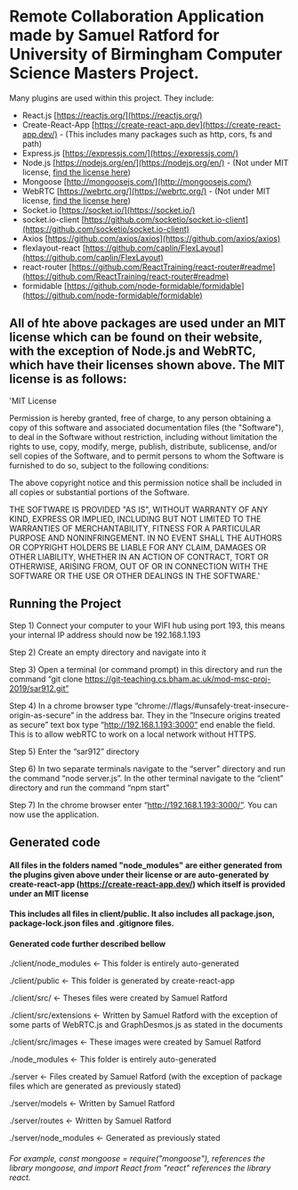 # Remote Collaboration Application made by Samuel Ratford for University of Birmingham Computer Science Masters Project.

Many plugins are used within this project. They include:
- React.js [https://reactjs.org/](https://reactjs.org/)
- Create-React-App [https://create-react-app.dev](https://create-react-app.dev/) - (This includes many packages such as http, cors, fs and path)
- Express.js [https://expressjs.com/](https://expressjs.com/)
- Node.js [https://nodejs.org/en/](https://nodejs.org/en/) - (Not under MIT license, [find the license here](https://github.com/nodejs/node/blob/master/LICENSE))
- Mongoose [http://mongoosejs.com/](http://mongoosejs.com/)
- WebRTC [https://webrtc.org/](https://webrtc.org/) - (Not under MIT license, [find the license here](https://webrtc.org/support/license))
- Socket.io [https://socket.io/](https://socket.io/)
- socket.io-client [https://github.com/socketio/socket.io-client](https://github.com/socketio/socket.io-client)
- Axios [https://github.com/axios/axios](https://github.com/axios/axios)
- flexlayout-react [https://github.com/caplin/FlexLayout](https://github.com/caplin/FlexLayout)
- react-router [https://github.com/ReactTraining/react-router#readme](https://github.com/ReactTraining/react-router#readme)
- formidable [https://github.com/node-formidable/formidable](https://github.com/node-formidable/formidable)


## All of hte above packages are used under an MIT license which can be found on their website, with the exception of Node.js and WebRTC, which have their licenses shown above. The MIT license is as follows:

'MIT License

Permission is hereby granted, free of charge, to any person obtaining a copy
of this software and associated documentation files (the "Software"), to deal
in the Software without restriction, including without limitation the rights
to use, copy, modify, merge, publish, distribute, sublicense, and/or sell
copies of the Software, and to permit persons to whom the Software is
furnished to do so, subject to the following conditions:

The above copyright notice and this permission notice shall be included in
all copies or substantial portions of the Software.

THE SOFTWARE IS PROVIDED "AS IS", WITHOUT WARRANTY OF ANY KIND, EXPRESS OR
IMPLIED, INCLUDING BUT NOT LIMITED TO THE WARRANTIES OF MERCHANTABILITY,
FITNESS FOR A PARTICULAR PURPOSE AND NONINFRINGEMENT. IN NO EVENT SHALL THE
AUTHORS OR COPYRIGHT HOLDERS BE LIABLE FOR ANY CLAIM, DAMAGES OR OTHER
LIABILITY, WHETHER IN AN ACTION OF CONTRACT, TORT OR OTHERWISE, ARISING FROM,
OUT OF OR IN CONNECTION WITH THE SOFTWARE OR THE USE OR OTHER DEALINGS IN
THE SOFTWARE.'

## Running the Project
Step 1) Connect your computer to your WIFI hub using port 193, this means your internal IP address should now be 192.168.1.193

Step 2) Create an empty directory and navigate into it

Step 3) Open a terminal (or command prompt) in this directory and run the command “git clone https://git-teaching.cs.bham.ac.uk/mod-msc-proj-2019/sar912.git” 

Step 4) In a chrome browser type “chrome://flags/#unsafely-treat-insecure-origin-as-secure” in the address bar. They in the “Insecure origins treated as secure” text box type “http://192.168.1.193:3000” end enable the field. This is to allow webRTC to work on a local network without HTTPS.

Step 5) Enter the “sar912” directory

Step 6) In two separate terminals navigate to the “server” directory and run the command “node server.js”. In the other terminal navigate to the “client” directory and run the command “npm start”

Step 7) In the chrome browser enter “http://192.168.1.193:3000/”. You can now use the application.


## Generated code

####  All files in the folders named "node_modules" are either generated from the plugins given above under their license or are auto-generated by create-react-app (https://create-react-app.dev/) which itself is provided under an MIT license

#### This includes all files in client/public. It also includes all package.json, package-lock.json files and .gitignore files.

#### Generated code further described bellow

./client/node_modules <- This folder is entirely auto-generated

./client/public <- This folder is generated by create-react-app

./client/src/ <- Theses files were  created by Samuel Ratford

./client/src/extensions <- Written by Samuel Ratford with the exception of some parts of WebRTC.js and GraphDesmos.js as stated in the documents

./client/src/images <- These images were created by Samuel Ratford

./node_modules <- This folder is entirely auto-generated

./server <- Files created by Samuel Ratford (with the exception of package files which are generated as previously stated)

./server/models <- Written by Samuel Ratford

./server/routes <- Written by Samuel Ratford

./server/node_modules <- Generated as previously stated

###### For example, const mongoose = require("mongoose"), references the library mongoose, and import React from "react" references the library react.